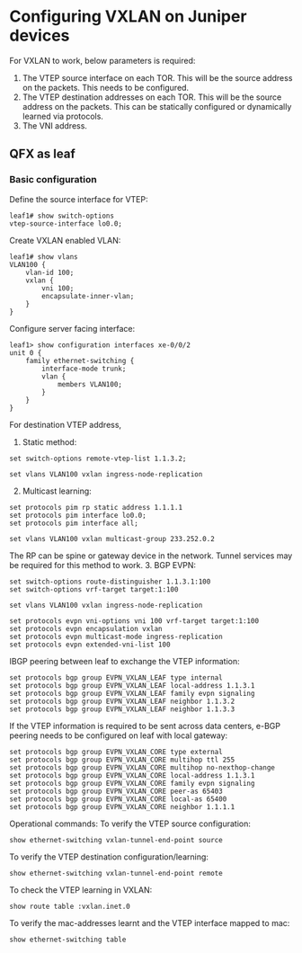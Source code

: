 # Configuring VXLAN on Juniper devices

For VXLAN to work, below parameters is required:
1. The VTEP source interface on each TOR. This will be the source address on the packets. This needs to be configured.
2. The VTEP destination addresses on each TOR. This will be the source address on the packets. This can be statically configured or dynamically learned via protocols.
3. The VNI address.


## QFX as leaf

### Basic configuration

Define the source interface for VTEP:
```
leaf1# show switch-options
vtep-source-interface lo0.0;
```
Create VXLAN enabled VLAN:
```
leaf1# show vlans
VLAN100 {
    vlan-id 100;
    vxlan {
        vni 100;
        encapsulate-inner-vlan;
    }
}
```
Configure server facing interface:
```
leaf1> show configuration interfaces xe-0/0/2
unit 0 {
    family ethernet-switching {
        interface-mode trunk;
        vlan {
            members VLAN100;
        }
    }
}
```
For destination VTEP address, 
1. Static method:
```
set switch-options remote-vtep-list 1.1.3.2;
```
```
set vlans VLAN100 vxlan ingress-node-replication
```
2. Multicast learning:
```
set protocols pim rp static address 1.1.1.1
set protocols pim interface lo0.0;
set protocols pim interface all;
```
```
set vlans VLAN100 vxlan multicast-group 233.252.0.2
```
The RP can be spine or gateway device in the network. Tunnel services may be required for this method to work.
3. BGP EVPN:
```
set switch-options route-distinguisher 1.1.3.1:100
set switch-options vrf-target target:1:100
```
```
set vlans VLAN100 vxlan ingress-node-replication
```
```
set protocols evpn vni-options vni 100 vrf-target target:1:100
set protocols evpn encapsulation vxlan
set protocols evpn multicast-mode ingress-replication
set protocols evpn extended-vni-list 100
```
IBGP peering between leaf to exchange the VTEP information:
```
set protocols bgp group EVPN_VXLAN_LEAF type internal
set protocols bgp group EVPN_VXLAN_LEAF local-address 1.1.3.1
set protocols bgp group EVPN_VXLAN_LEAF family evpn signaling
set protocols bgp group EVPN_VXLAN_LEAF neighbor 1.1.3.2
set protocols bgp group EVPN_VXLAN_LEAF neighbor 1.1.3.3
```
If the VTEP information is required to be sent across data centers, e-BGP peering needs to be configured on leaf with local gateway:
```
set protocols bgp group EVPN_VXLAN_CORE type external
set protocols bgp group EVPN_VXLAN_CORE multihop ttl 255
set protocols bgp group EVPN_VXLAN_CORE multihop no-nexthop-change
set protocols bgp group EVPN_VXLAN_CORE local-address 1.1.3.1
set protocols bgp group EVPN_VXLAN_CORE family evpn signaling
set protocols bgp group EVPN_VXLAN_CORE peer-as 65403
set protocols bgp group EVPN_VXLAN_CORE local-as 65400
set protocols bgp group EVPN_VXLAN_CORE neighbor 1.1.1.1
```


Operational commands:
To verify the VTEP source configuration:
```
show ethernet-switching vxlan-tunnel-end-point source
```
To verify the VTEP destination configuration/learning:
```
show ethernet-switching vxlan-tunnel-end-point remote
```
To check the VTEP learning in VXLAN:
```
show route table :vxlan.inet.0
```
To verify the mac-addresses learnt and the VTEP interface mapped to mac:
```
show ethernet-switching table
```
